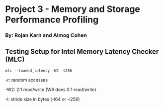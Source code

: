 # Project 3 - Memory and Storage Performance Profiling
### By: Rojan Karn and Almog Cohen

## Testing Setup for Intel Memory Latency Checker (MLC)

```
mlc --loaded_latency -W2 -l256
```

-r: random accesses

-W2: 2:1 read/write (W6 does 0:1 read/write)

-l: stride size in bytes (-l64 or -l256)

